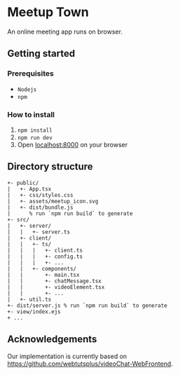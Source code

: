 # Meetup Town
An online meeting app runs on browser.

## Getting started
### Prerequisites
- `Nodejs`
- `npm`

### How to install
1. `npm install`
2. `npm run dev` 
3. Open [localhost:8000](127.0.0.1:8000) on your browser

## Directory structure

```
+- public/
|   +- App.tsx
|   +- css/styles.css
|   +- assets/meetup_icon.svg
|   +- dist/bundle.js
|      % run `npm run build` to generate
+- src/
|   +- server/
|   |   +- server.ts
|   +- client/
|   |   +- ts/
|   |   |   +- client.ts
|   |   |   +- config.ts
|   |   |   +- ...
|   |   +- components/
|   |       +- main.tsx
|   |       +- chatMessage.tsx
|   |       +- videoElement.tsx
|   |       +- ...
|   +- util.ts
+- dist/server.js % run `npm run build` to generate
+- view/index.ejs
+ ...
```

## Acknowledgements

Our implementation is currently based on <https://github.com/webtutsplus/videoChat-WebFrontend>.


